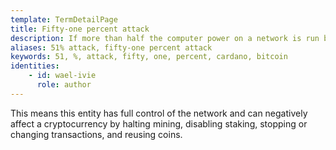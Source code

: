 ```yaml
---
template: TermDetailPage
title: Fifty-one percent attack
description: If more than half the computer power on a network is run by a single person or a single group of people, then a 51% attack is in operation.
aliases: 51% attack, fifty-one percent attack
keywords: 51, %, attack, fifty, one, percent, cardano, bitcoin
identities: 
    - id: wael-ivie
      role: author
---
```


This means this entity has full control of the network and can negatively affect a cryptocurrency by halting mining, disabling staking, stopping or changing transactions, and reusing coins.